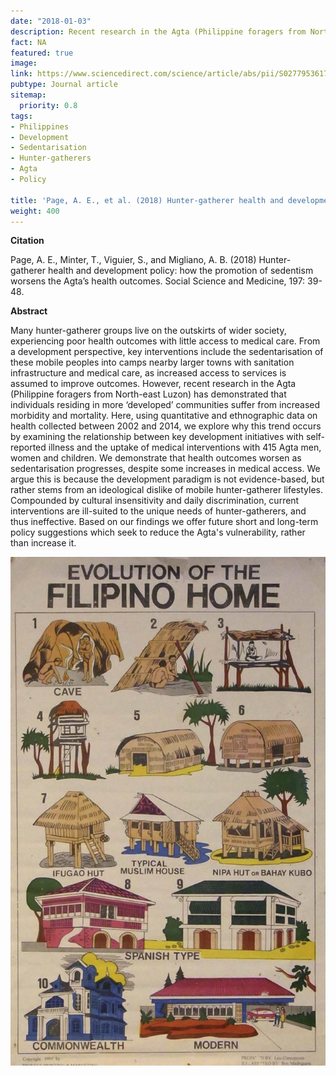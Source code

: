 ```yaml
---
date: "2018-01-03"
description: Recent research in the Agta (Philippine foragers from North-east Luzon) has demonstrated that individuals residing in more ‘developed’ communities suffer from increased morbidity and mortality. Here, using quantitative and ethnographic data on health collected between 2002 and 2014, we explore why this trend occurs by examining the relationship between key development initiatives with self-reported illness and the uptake of medical interventions with 415 Agta men, women and children.
fact: NA
featured: true
image:
link: https://www.sciencedirect.com/science/article/abs/pii/S0277953617307323 
pubtype: Journal article
sitemap:
  priority: 0.8
tags:
- Philippines 
- Development
- Sedentarisation
- Hunter-gatherers
- Agta 
- Policy

title: 'Page, A. E., et al. (2018) Hunter-gatherer health and development policy. Social Science and Medicine.'
weight: 400
---
```

**Citation**

Page, A. E., Minter, T., Viguier, S., and Migliano, A. B. (2018) Hunter-gatherer health and development policy: how the promotion of sedentism worsens the Agta’s health outcomes. Social Science and Medicine, 197: 39-48. 

**Abstract** 

Many hunter-gatherer groups live on the outskirts of wider society, experiencing poor health outcomes with little access to medical care. From a development perspective, key interventions include the sedentarisation of these mobile peoples into camps nearby larger towns with sanitation infrastructure and medical care, as increased access to services is assumed to improve outcomes. However, recent research in the Agta (Philippine foragers from North-east Luzon) has demonstrated that individuals residing in more ‘developed’ communities suffer from increased morbidity and mortality. Here, using quantitative and ethnographic data on health collected between 2002 and 2014, we explore why this trend occurs by examining the relationship between key development initiatives with self-reported illness and the uptake of medical interventions with 415 Agta men, women and children. We demonstrate that health outcomes worsen as sedentarisation progresses, despite some increases in medical access. We argue this is because the development paradigm is not evidence-based, but rather stems from an ideological dislike of mobile hunter-gatherer lifestyles. Compounded by cultural insensitivity and daily discrimination, current interventions are ill-suited to the unique needs of hunter-gatherers, and thus ineffective. Based on our findings we offer future short and long-term policy suggestions which seek to reduce the Agta's vulnerability, rather than increase it.

![alt text](/img/filipino.png) 